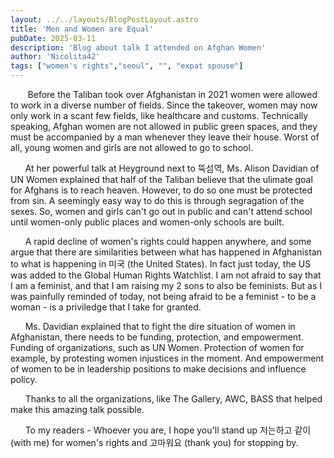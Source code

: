 ```yaml
---
layout: ../../layouts/BlogPostLayout.astro
title: 'Men and Women are Equal'
pubDate: 2025-03-11
description: 'Blog about talk I attended on Afghan Women'
author: 'Nicolita42'
tags: ["women's rights","seoul", "", "expat spouse"]
---
```

&nbsp; &nbsp;&nbsp;&nbsp;&nbsp; Before the Taliban took over Afghanistan in 2021 women were allowed to work in a diverse number of fields. Since the takeover, women may now only work in a scant few fields, like healthcare and customs. Technically speaking, Afghan women are not allowed in public green spaces, and they must be accompanied by a man whenever they leave their house. Worst of all, young women and girls are not allowed to go to school.

&nbsp; &nbsp;&nbsp;&nbsp;&nbsp;At her powerful talk at Heyground next to 뚝섬역, Ms. Alison Davidian of UN Women explained that half of the Taliban believe that the ulimate goal for Afghans is to reach heaven. However, to do so one must be protected from sin. A seemingly easy way to do this is through segragation of the sexes. So, women and girls can't go out in public and can't attend school until women-only public places and women-only schools are built. 

&nbsp; &nbsp;&nbsp;&nbsp;&nbsp;A rapid decline of women's rights could happen anywhere, and some argue that there are similarities between what has happened in Afghanistan to what is happening in 미국 (the United States). In fact just today, the US was added to the Global Human Rights Watchlist. I am not afraid to say that I am a feminist, and that I am raising my 2 sons to also be feminists. But as I was painfully reminded of today, not being afraid to be a feminist - to be a woman - is a priviledge that I take for granted.

&nbsp; &nbsp;&nbsp;&nbsp;&nbsp;Ms. Davidian explained that to fight the dire situation of women in Afghanistan, there needs to be funding, protection, and empowerment. Funding of organizations, such as UN Women. Protection of women for example, by protesting women injustices in the moment. And empowerment of women to be in leadership positions to make decisions and influence policy.

&nbsp; &nbsp;&nbsp;&nbsp;&nbsp;Thanks to all the organizations, like The Gallery, AWC, BASS that helped make this amazing talk possible.

&nbsp; &nbsp;&nbsp;&nbsp;&nbsp;To my readers - Whoever you are, I hope you'll stand up 저는하고 같이 (with me) for women's rights and 고마워요 (thank you) for stopping by.